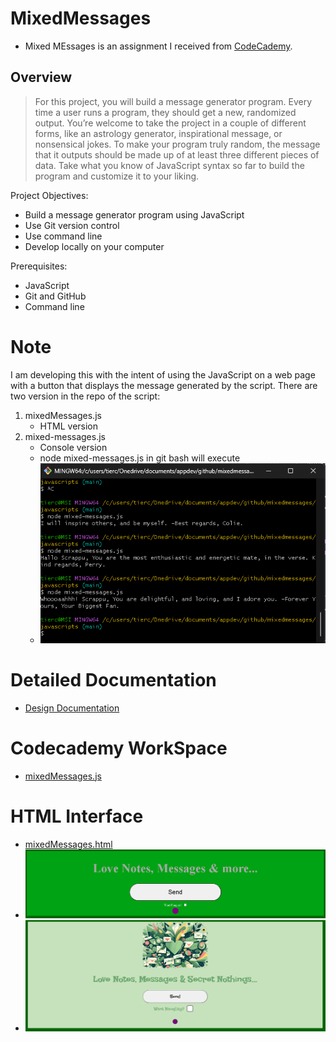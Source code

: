 # MixedMessages

- Mixed MEssages is an assignment I received from [CodeCademy](https://www.codecademy.com/).

## Overview

>For this project, you will build a message generator program. Every time a user runs a program, they should get a new, randomized output. You’re welcome to take the project in a couple of different forms, like an astrology generator, inspirational message, or nonsensical jokes. To make your program truly random, the message that it outputs should be made up of at least three different pieces of data. Take what you know of JavaScript syntax so far to build the program and customize it to your liking.

Project Objectives:
- Build a message generator program using JavaScript
- Use Git version control
- Use command line
- Develop locally on your computer

Prerequisites:
- JavaScript
- Git and GitHub
- Command line

# Note

I am developing this with the intent of using the JavaScript on a web page with a button that displays the message generated by the script. There are two version in the repo of the script:

1. mixedMessages.js
    - HTML version
2. mixed-messages.js
    - Console version
    - node mixed-messages.js in git bash will execute
    - ![Image of GitBash running script](./resources/img/gitBash_mixed-messages.png)

# Detailed Documentation

- [Design Documentation](./Documentation/design.md)

# Codecademy WorkSpace

- [mixedMessages.js](https://www.codecademy.com/workspaces/660588b0b846a99dc687fa86)

# HTML Interface
- [mixedMessages.html](mixedMessages.html)
- ![Image of the HTML version 1.0 of Mixed Messages](./resources/img/html-mixedMessages-v1.png)
- ![Image of the HTML version 2.0 of Mixed Messages](./resources/img/html-mixedMessages-v2.png)
